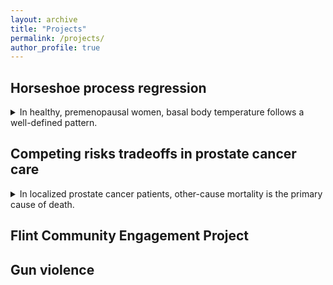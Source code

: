 ```yaml
---
layout: archive
title: "Projects"
permalink: /projects/
author_profile: true
---
```


## Horseshoe process regression
<details>
<summary>In healthy, premenopausal women, basal body temperature follows a well-defined pattern.</summary> Each menstrual cycle starts with the onset of the period, at which time basal body temperature (BBT) is low. With ovulation (usually around day 14 of the menstrual cycle), a woman's BBT jumps and remains high until the onset of the next period, when it drops suddenly to the pre-ovulation temperature and the cycle repeats. For an individual woman, tracking BBT over several menstrual cycles may give insight into underlying health conditions or provide guidance on how best to time sexual intercourse to improve or reduce chances of pregnancy, especially when used in combination with other health and fertility indicators.

BBT is difficult to model. Although the pattern outlined above generally holds, the details may vary across and within women, with the date of ovulation sometimes very early or late, the full menstrual cycle length ranging from 20 to 40+ days, and differing degrees of sharpness in the temperature jump. Many conventional methods to analyze these data would oversmooth the temperature jump and introduce excess motion into the flat pre- and post-ovulation portions of the association, making it difficult to identify the true time of ovulation. This bias could have real ramifications for a couple trying to achieve or avoid pregnancy. The data below illustrate some of these features, showing observed BBT data from one woman's menstrual cycle and the results from three different fitted models. The observed data are given as dots, with an expert's best guess of the true ovulation date given as a vertical dashed line. Three different model fits and their 95% uncertainty intervals are shown. We see that using either a Gaussian process regression (GPR) or a penalized spline model (Pspline) would estimate the date of ovulation as three days earlier than reality. Horseshoe process regression (HPR; the method I propose) accurately identifies the date of ovulation.

<p align="center">
  <img src="https://elizabethchase.github.io/images/mens_plot.png" />
</p>

How does HPR address this problem? The horseshoe distribution is a Bayesian shrinkage prior. Suppose we are fitting a linear regression model with $p$ predictors. If $p$ is large, we may want to shrink the estimates of the linear coefficients $\beta_j$, $j = 1, ..., p$. The horseshoe prior is one way to do so, in which we assume each $\beta_j$ is normally distributed with mean $0$ and variance $\tau^2 \lambda_j^2$, with $\tau, \lambda_j$ independently distributed as half-Cauchy with location $0$ and scale $1$. We call $\tau$ the global shrinkage parameter, as it provides overall shrinkage on the linear coefficients. If $\tau$ is large, the prior admits many large coefficients; if $\tau$ is small, the coefficients are pushed towards zero. However, the horseshoe prior also includes local shrinkage parameters, $\lambda_j$, one for each linear coefficient. The local shrinkage parameters allow individual coefficients to attain high values, even if $\tau$ is small.

To fit a BBT trajectory, we extend the horseshoe distribution as a stochastic process, assuming that incremental change in BBT over time is horseshoe distributed. Let $B_i$ be a measurement of BBT taken on day $t_i$, $i = 1,...,n.$ Then we assume that $Bi−Bi−1 ∼N(0,τ2λ2i(ti−ti−1))$, where $\tau, \lambda_i$ have the same priors as given above. This implies that on average we expect to see very little change in BBT over time, with the exception of a select number of large, sudden jumps, created by the local shrinkage parameters $\lambda_i$. That is the model fit we see from the HPR in the figure above--something that looks like a step function, although HPR is adept at fitting any association that exhibits abrupt changes. After exploring this simplest formulation of HPR, I subsequently extended it to allow for additional linear predictors, non-Gaussian outcomes, monotonicity constraints, and correlated data, and am currently working on a variational inference implementation (in addition to my original HMC implementation). All of these methods are implemented in the R package [HPR](https://github.com/elizabethchase/HPR) that I developed.
</details>

## Competing risks tradeoffs in prostate cancer care
<details>
<summary>In localized prostate cancer patients, other-cause mortality is the primary cause of death.</summary> Nonetheless, most research focuses on prostate-cancer specific mortality (PCSM), with less attention paid to other-cause mortality (OCM). My collaborators in radiation oncology wanted to better understand how risk of OCM affects risk of PCSM and how treatment decision-making can minimize patients' risk of overall mortality, rather than just PCSM. To address these questions, I developed a prediction model for OCM in prostate cancer patients using data from the National Health and Nutrition Examination Survey (NHANES) and then used properties of the cumulative incidence function to integrate cause-specific models of the hazards of OCM and PCSM, which provided estimates of the absolute risk of PCSM, OCM, and overall mortality under different treatment regimens
</details>

## Flint Community Engagement Project

## Gun violence

